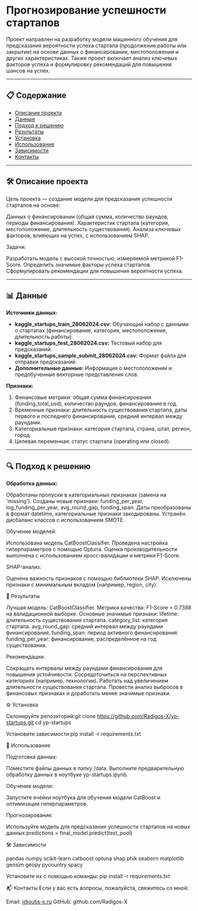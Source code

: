 # Прогнозирование успешности стартапов
Проект направлен на разработку модели машинного обучения для предсказания вероятности успеха стартапа (продолжение работы или закрытие) на основе данных о финансировании, местоположении и других характеристиках. Также проект включает анализ ключевых факторов успеха и формулировку рекомендаций для повышения шансов на успех.

---

## 📋 Содержание

- [Описание проекта](#описание-проекта)
- [Данные](#данные)
- [Подход к решению](#подход-к-решению)
- [Результаты](#результаты)
- [Установка](#установка)
- [Использование](#использование)
- [Зависимости](#зависимости)
- [Контакты](#контакты)

---

## 🛠️ Описание проекта
Цель проекта — создание модели для предсказания успешности стартапов на основе:

Данных о финансировании (общая сумма, количество раундов, периоды финансирования).
Характеристик стартапа (категория, местоположение, длительность существования).
Анализа ключевых факторов, влияющих на успех, с использованием SHAP.

Задачи:

Разработать модель с высокой точностью, измеряемой метрикой F1-Score.
Определить значимые факторы успеха стартапов.
Сформулировать рекомендации для повышения вероятности успеха.

---

## 📊 Данные
**Источники данных:**

- **kaggle_startups_train_28062024.csv:** Обучающий набор с данными о стартапах (финансирование, категория, местоположение, длительность работы).
- **kaggle_startups_test_28062024.csv:** Тестовый набор для предсказаний.
- **kaggle_startups_sample_submit_28062024.csv:** Формат файла для отправки предсказаний.
- **Дополнительные данные:** Информация о местоположении и предобученные векторные представления слов.

**Признаки:**

1. Финансовые метрики: общая сумма финансирования (funding_total_usd), количество раундов, финансирование в год.
2. Временные признаки: длительность существования стартапа, даты первого и последнего финансирования, средний интервал между раундами.
3. Категориальные признаки: категория стартапа, страна, штат, регион, город.
4. Целевая переменная: статус стартапа (operating или closed).

---

## 🔍 Подход к решению

**Обработка данных:**

Обработаны пропуски в категориальных признаках (замена на 'missing').
Созданы новые признаки: funding_per_year, log_funding_per_year, avg_round_gap, funding_span.
Даты преобразованы в формат datetime, категориальные признаки закодированы.
Устранён дисбаланс классов с использованием SMOTE.


Обучение моделей:

Использована модель CatBoostClassifier.
Проведена настройка гиперпараметров с помощью Optuna.
Оценка производительности выполнена с использованием кросс-валидации и метрики F1-Score.


SHAP-анализ:

Оценена важность признаков с помощью библиотеки SHAP.
Исключены признаки с минимальным вкладом (например, region, city).




🚀 Результаты

Лучшая модель: CatBoostClassifier.
Метрика качества: F1-Score = 0.7388 на валидационной выборке.
Основные значимые признаки:
lifetime: длительность существования стартапа.
category_list: категория стартапа.
avg_round_gap: средний интервал между раундами финансирования.
funding_span: период активного финансирования.
funding_per_year: финансирование, распределённое на год существования.



Рекомендации:

Сокращать интервалы между раундами финансирования для повышения устойчивости.
Сосредоточиться на перспективных категориях (например, технологии).
Работать над увеличением длительности существования стартапа.
Провести анализ выбросов в финансовых признаках и доработать менее значимые признаки.


⚙️ Установка

Склонируйте репозиторий:git clone https://github.com/Radigos-X/yp-startups.git
cd yp-startups


Установите зависимости:pip install -r requirements.txt




📖 Использование

Подготовка данных:

Поместите файлы данных в папку /data.
Выполните предварительную обработку данных в ноутбуке yp-startups.ipynb.


Обучение модели:

Запустите ячейки ноутбука для обучения модели CatBoost и оптимизации гиперпараметров.


Прогнозирование:

Используйте модель для предсказания успешности стартапов на новых данных:predictions = final_model.predict(test_pool)






🛠️ Зависимости

pandas
numpy
scikit-learn
catboost
optuna
shap
phik
seaborn
matplotlib
gensim
geopy
pycountry
spacy

Установите их с помощью команды:
pip install -r requirements.txt


📬 Контакты
Если у вас есть вопросы, пожалуйста, свяжитесь со мной:

Email: i@outis-x.ru
GitHub: github.com/Radigos-X
